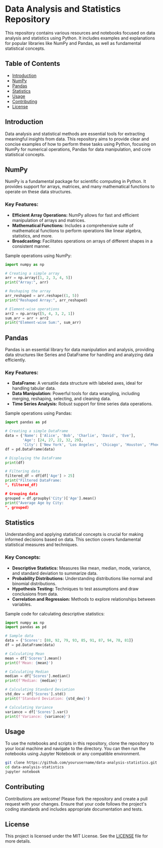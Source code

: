 
# Data Analysis and Statistics Repository

This repository contains various resources and notebooks focused on data analysis and statistics using Python. It includes examples and explanations for popular libraries like NumPy and Pandas, as well as fundamental statistical concepts.

## Table of Contents

- [Introduction](#introduction)
- [NumPy](#numpy)
- [Pandas](#pandas)
- [Statistics](#statistics)
- [Usage](#usage)
- [Contributing](#contributing)
- [License](#license)

## Introduction

Data analysis and statistical methods are essential tools for extracting meaningful insights from data. This repository aims to provide clear and concise examples of how to perform these tasks using Python, focusing on NumPy for numerical operations, Pandas for data manipulation, and core statistical concepts.

## NumPy

NumPy is a fundamental package for scientific computing in Python. It provides support for arrays, matrices, and many mathematical functions to operate on these data structures.

### Key Features:
- **Efficient Array Operations:** NumPy allows for fast and efficient manipulation of arrays and matrices.
- **Mathematical Functions:** Includes a comprehensive suite of mathematical functions to perform operations like linear algebra, statistics, and more.
- **Broadcasting:** Facilitates operations on arrays of different shapes in a consistent manner.

Sample operations using NumPy:

```python
import numpy as np

# Creating a simple array
arr = np.array([1, 2, 3, 4, 5])
print("Array:", arr)

# Reshaping the array
arr_reshaped = arr.reshape((1, 5))
print("Reshaped Array:", arr_reshaped)

# Element-wise operations
arr2 = np.array([5, 4, 3, 2, 1])
sum_arr = arr + arr2
print("Element-wise Sum:", sum_arr)
```

## Pandas

Pandas is an essential library for data manipulation and analysis, providing data structures like Series and DataFrame for handling and analyzing data efficiently.

### Key Features:
- **DataFrame:** A versatile data structure with labeled axes, ideal for handling tabular data.
- **Data Manipulation:** Powerful tools for data wrangling, including merging, reshaping, selecting, and cleaning data.
- **Time Series Analysis:** Robust support for time series data operations.

Sample operations using Pandas:

```python
import pandas as pd

# Creating a simple DataFrame
data = {'Name': ['Alice', 'Bob', 'Charlie', 'David', 'Eve'],
        'Age': [24, 27, 22, 32, 29],
        'City': ['New York', 'Los Angeles', 'Chicago', 'Houston', 'Phoenix']}
df = pd.DataFrame(data)

# Displaying the DataFrame
print(df)

# Filtering data
filtered_df = df[df['Age'] > 25]
print("Filtered DataFrame:
", filtered_df)

# Grouping data
grouped = df.groupby('City')['Age'].mean()
print("Average Age by City:
", grouped)
```

## Statistics

Understanding and applying statistical concepts is crucial for making informed decisions based on data. This section covers fundamental statistical measures and techniques.

### Key Concepts:
- **Descriptive Statistics:** Measures like mean, median, mode, variance, and standard deviation to summarize data.
- **Probability Distributions:** Understanding distributions like normal and binomial distributions.
- **Hypothesis Testing:** Techniques to test assumptions and draw conclusions from data.
- **Correlation and Regression:** Methods to explore relationships between variables.

Sample code for calculating descriptive statistics:

```python
import numpy as np
import pandas as pd

# Sample data
data = {'Scores': [88, 92, 79, 93, 85, 91, 87, 94, 78, 81]}
df = pd.DataFrame(data)

# Calculating Mean
mean = df['Scores'].mean()
print(f'Mean: {mean}')

# Calculating Median
median = df['Scores'].median()
print(f'Median: {median}')

# Calculating Standard Deviation
std_dev = df['Scores'].std()
print(f'Standard Deviation: {std_dev}')

# Calculating Variance
variance = df['Scores'].var()
print(f'Variance: {variance}')
```

## Usage

To use the notebooks and scripts in this repository, clone the repository to your local machine and navigate to the directory. You can then run the notebooks using Jupyter Notebook or any compatible environment.

```bash
git clone https://github.com/yourusername/data-analysis-statistics.git
cd data-analysis-statistics
jupyter notebook
```

## Contributing

Contributions are welcome! Please fork the repository and create a pull request with your changes. Ensure that your code follows the project's coding standards and includes appropriate documentation and tests.

## License

This project is licensed under the MIT License. See the [LICENSE](LICENSE) file for more details.
